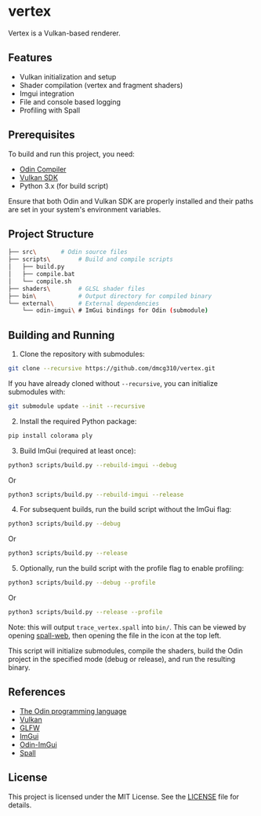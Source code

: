 # vertex

Vertex is a Vulkan-based renderer.

## Features

- Vulkan initialization and setup
- Shader compilation (vertex and fragment shaders)
- Imgui integration
- File and console based logging
- Profiling with Spall

## Prerequisites

To build and run this project, you need:

- [Odin Compiler](https://odin-lang.org/)
- [Vulkan SDK](https://www.lunarg.com/vulkan-sdk/)
- Python 3.x (for build script)

Ensure that both Odin and Vulkan SDK are properly installed and their paths are set in your system's environment variables.

## Project Structure

```sh
├── src\       # Odin source files
├── scripts\        # Build and compile scripts
│   ├── build.py
│   ├── compile.bat
│   └── compile.sh
├── shaders\        # GLSL shader files
├── bin\            # Output directory for compiled binary
└── external\       # External dependencies
    └── odin-imgui\ # ImGui bindings for Odin (submodule)
```

## Building and Running

1. Clone the repository with submodules:

```sh
git clone --recursive https://github.com/dmcg310/vertex.git
```

If you have already cloned without `--recursive`, you can initialize submodules with:

```sh
git submodule update --init --recursive
```

2. Install the required Python package:

```sh
pip install colorama ply
```

3. Build ImGui (required at least once):

```sh
python3 scripts/build.py --rebuild-imgui --debug
```

Or

```sh
python3 scripts/build.py --rebuild-imgui --release
```

4. For subsequent builds, run the build script without the ImGui flag:

```sh
python3 scripts/build.py --debug
```

Or

```sh
python3 scripts/build.py --release
```

5. Optionally, run the build script with the profile flag to enable profiling:

```sh
python3 scripts/build.py --debug --profile
```

Or

```sh
python3 scripts/build.py --release --profile
```

Note: this will output `trace_vertex.spall` into `bin/`. This can be viewed by opening [spall-web](https://gravitymoth.com/spall/spall-web.html), then opening the file in the icon at the top left.

This script will initialize submodules, compile the shaders, build the Odin project in the specified mode (debug or release), and run the resulting binary.

## References

- [The Odin programming language](https://odin-lang.org/)
- [Vulkan](https://www.vulkan.org/)
- [GLFW](https://www.glfw.org/)
- [ImGui](https://github.com/ocornut/imgui)
- [Odin-ImGui](https://gitlab.com/L-4/odin-imgui)
- [Spall](https://gravitymoth.com/spall/)

## License

This project is licensed under the MIT License. See the [LICENSE](LICENSE) file for details.
